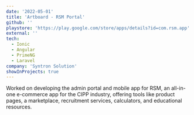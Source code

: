 ```yaml
---
date: '2022-05-01'
title: 'Artboard - RSM Portal'
github: ''
playstore: 'https://play.google.com/store/apps/details?id=com.rsm.app'
external: ''
tech:
  - Ionic
  - Angular
  - PrimeNG
  - Laravel
company: 'Syntron Solution'
showInProjects: true
---
```


Worked on developing the admin portal and mobile app for RSM, an all-in-one e-commerce app for the CIPP industry, offering tools like product pages, a marketplace, recruitment services, calculators, and educational resources.
